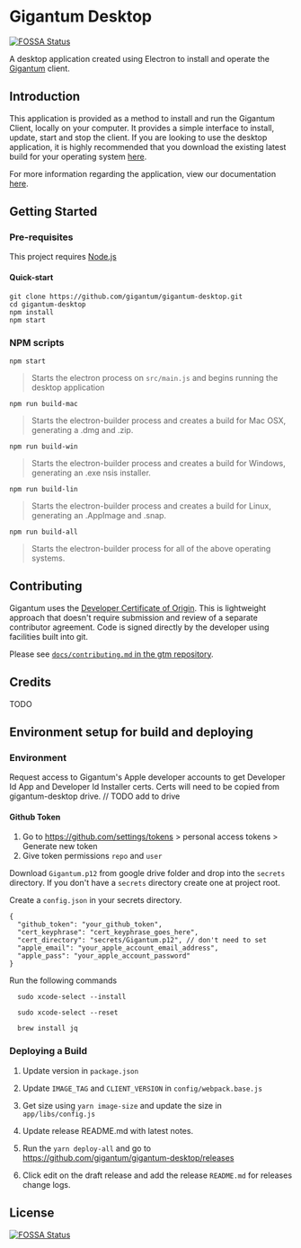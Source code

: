 # Gigantum Desktop

[![FOSSA Status](https://app.fossa.io/api/projects/git%2Bgithub.com%2Fgigantum%2Fgigantum-desktop.svg?type=shield)](https://app.fossa.io/projects/git%2Bgithub.com%2Fgigantum%2Fgigantum-desktop?ref=badge_shield)

A desktop application created using Electron to install and operate the
[Gigantum](http://www.gigantum.com) client.

## Introduction

This application is provided as a method to install and run the Gigantum
Client, locally on your computer. It provides a simple interface to install,
update, start and stop the client. If you are looking to use the desktop
application, it is highly recommended that you download the existing latest
build for your operating system [here](http://www.gigantum.com/download).

For more information regarding the application, view our documentation
[here](https://docs.gigantum.com/docs/what-is-gigantum).

## Getting Started

### Pre-requisites

This project requires [Node.js](https://nodejs.org/en/)

#### Quick-start

```
git clone https://github.com/gigantum/gigantum-desktop.git
cd gigantum-desktop
npm install
npm start
```

### NPM scripts

`npm start`

> Starts the electron process on `src/main.js` and begins running the desktop application

`npm run build-mac`

> Starts the electron-builder process and creates a build for Mac OSX, generating a .dmg and .zip.

`npm run build-win`

> Starts the electron-builder process and creates a build for Windows, generating an .exe nsis installer.

`npm run build-lin`

> Starts the electron-builder process and creates a build for Linux, generating an .AppImage and .snap.

`npm run build-all`

> Starts the electron-builder process for all of the above operating systems.

## Contributing

Gigantum uses the [Developer Certificate of Origin](https://developercertificate.org/).
This is lightweight approach that doesn't require submission and review of a
separate contributor agreement. Code is signed directly by the developer using
facilities built into git.

Please see [`docs/contributing.md` in the gtm
repository](https://github.com/gigantum/gtm/tree/integration/docs/contributing.md).

## Credits

TODO

## Environment setup for build and deploying

### Environment

Request access to Gigantum's Apple developer accounts to get Developer Id App and Developer Id Installer certs. Certs will need to be copied from gigantum-desktop drive. // TODO add to drive

#### Github Token

1. Go to https://github.com/settings/tokens > personal access tokens > Generate new token
2. Give token permissions `repo` and `user`

Download `Gigantum.p12` from google drive folder and drop into the `secrets` directory. If you don't have a `secrets` directory create one at project root.

Create a `config.json` in your secrets directory.

```
{
  "github_token": "your_github_token",
  "cert_keyphrase": "cert_keyphrase_goes_here",
  "cert_directory": "secrets/Gigantum.p12", // don't need to set
  "apple_email": "your_apple_account_email_address",
  "apple_pass": "your_apple_account_password"
}
```

Run the following commands

```
  sudo xcode-select --install

  sudo xcode-select --reset

  brew install jq

```

### Deploying a Build

1. Update version in `package.json`

2. Update `IMAGE_TAG` and `CLIENT_VERSION` in `config/webpack.base.js`

3. Get size using `yarn image-size` and update the size in `app/libs/config.js`

4. Update release README.md with latest notes.

5. Run the `yarn deploy-all` and go to https://github.com/gigantum/gigantum-desktop/releases

6. Click edit on the draft release and add the release `README.md` for releases change logs.

## License

[![FOSSA Status](https://app.fossa.io/api/projects/git%2Bgithub.com%2Fgigantum%2Fgigantum-desktop.svg?type=large)](https://app.fossa.io/projects/git%2Bgithub.com%2Fgigantum%2Fgigantum-desktop?ref=badge_large)
